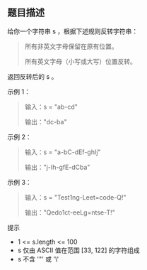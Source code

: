## 题目描述

给你一个字符串 s ，根据下述规则反转字符串：

>    所有非英文字母保留在原有位置。
>    
>    所有英文字母（小写或大写）位置反转。

返回反转后的 s 。

 

示例 1：

> 输入：s = "ab-cd"
> 
> 输出："dc-ba"

示例 2：

> 输入：s = "a-bC-dEf-ghIj"
> 
> 输出："j-Ih-gfE-dCba"

示例 3：

> 输入：s = "Test1ng-Leet=code-Q!"
> 
> 输出："Qedo1ct-eeLg=ntse-T!"

 

提示

-    1 <= s.length <= 100
-    s 仅由 ASCII 值在范围 [33, 122] 的字符组成
-    s 不含 '\"' 或 '\\'
